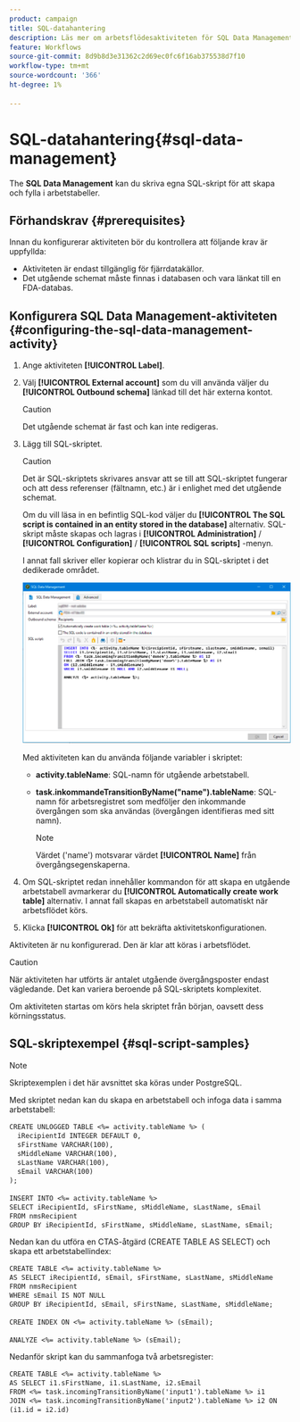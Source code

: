 ```yaml
---
product: campaign
title: SQL-datahantering
description: Läs mer om arbetsflödesaktiviteten för SQL Data Management
feature: Workflows
source-git-commit: 8d9b8d3e31362c2d69ec0fc6f16ab375538d7f10
workflow-type: tm+mt
source-wordcount: '366'
ht-degree: 1%

---
```


# SQL-datahantering{#sql-data-management}

The **SQL Data Management** kan du skriva egna SQL-skript för att skapa och fylla i arbetstabeller.

## Förhandskrav {#prerequisites}

Innan du konfigurerar aktiviteten bör du kontrollera att följande krav är uppfyllda:

* Aktiviteten är endast tillgänglig för fjärrdatakällor.
* Det utgående schemat måste finnas i databasen och vara länkat till en FDA-databas.


## Konfigurera SQL Data Management-aktiviteten {#configuring-the-sql-data-management-activity}

1. Ange aktiviteten **[!UICONTROL Label]**.
1. Välj **[!UICONTROL External account]** som du vill använda väljer du **[!UICONTROL Outbound schema]** länkad till det här externa kontot.

   >[!CAUTION]
   >
   >Det utgående schemat är fast och kan inte redigeras.

1. Lägg till SQL-skriptet.

   >[!CAUTION]
   >
   >Det är SQL-skriptets skrivares ansvar att se till att SQL-skriptet fungerar och att dess referenser (fältnamn, etc.) är i enlighet med det utgående schemat.

   Om du vill läsa in en befintlig SQL-kod väljer du **[!UICONTROL The SQL script is contained in an entity stored in the database]** alternativ. SQL-skript måste skapas och lagras i **[!UICONTROL Administration]** / **[!UICONTROL Configuration]** / **[!UICONTROL SQL scripts]** -menyn.

   I annat fall skriver eller kopierar och klistrar du in SQL-skriptet i det dedikerade området.

   ![](assets/sql_datamanagement.png)

   Med aktiviteten kan du använda följande variabler i skriptet:

   * **activity.tableName**: SQL-namn för utgående arbetstabell.
   * **task.inkommandeTransitionByName(&quot;name&quot;).tableName**: SQL-namn för arbetsregistret som medföljer den inkommande övergången som ska användas (övergången identifieras med sitt namn).

      >[!NOTE]
      >
      >Värdet (&#39;name&#39;) motsvarar värdet **[!UICONTROL Name]** från övergångsegenskaperna.

1. Om SQL-skriptet redan innehåller kommandon för att skapa en utgående arbetstabell avmarkerar du **[!UICONTROL Automatically create work table]** alternativ. I annat fall skapas en arbetstabell automatiskt när arbetsflödet körs.
1. Klicka **[!UICONTROL Ok]** för att bekräfta aktivitetskonfigurationen.

Aktiviteten är nu konfigurerad. Den är klar att köras i arbetsflödet.

>[!CAUTION]
>
>När aktiviteten har utförts är antalet utgående övergångsposter endast vägledande. Det kan variera beroende på SQL-skriptets komplexitet.
>  
>Om aktiviteten startas om körs hela skriptet från början, oavsett dess körningsstatus.

## SQL-skriptexempel {#sql-script-samples}

>[!NOTE]
>
>Skriptexemplen i det här avsnittet ska köras under PostgreSQL.

Med skriptet nedan kan du skapa en arbetstabell och infoga data i samma arbetstabell:

```
CREATE UNLOGGED TABLE <%= activity.tableName %> (
  iRecipientId INTEGER DEFAULT 0,
  sFirstName VARCHAR(100),
  sMiddleName VARCHAR(100),
  sLastName VARCHAR(100),
  sEmail VARCHAR(100)
);

INSERT INTO <%= activity.tableName %>
SELECT iRecipientId, sFirstName, sMiddleName, sLastName, sEmail
FROM nmsRecipient
GROUP BY iRecipientId, sFirstName, sMiddleName, sLastName, sEmail;
```

Nedan kan du utföra en CTAS-åtgärd (CREATE TABLE AS SELECT) och skapa ett arbetstabellindex:

```
CREATE TABLE <%= activity.tableName %>
AS SELECT iRecipientId, sEmail, sFirstName, sLastName, sMiddleName
FROM nmsRecipient
WHERE sEmail IS NOT NULL
GROUP BY iRecipientId, sEmail, sFirstName, sLastName, sMiddleName;

CREATE INDEX ON <%= activity.tableName %> (sEmail);

ANALYZE <%= activity.tableName %> (sEmail);
```

Nedanför skript kan du sammanfoga två arbetsregister:

```
CREATE TABLE <%= activity.tableName %>
AS SELECT i1.sFirstName, i1.sLastName, i2.sEmail
FROM <%= task.incomingTransitionByName('input1').tableName %> i1
JOIN <%= task.incomingTransitionByName('input2').tableName %> i2 ON (i1.id = i2.id)
```
